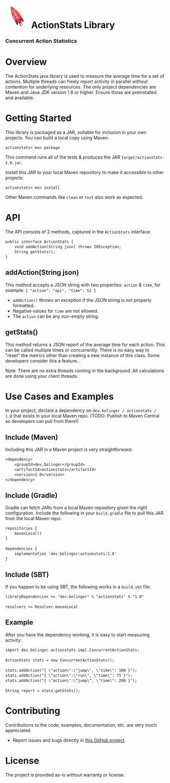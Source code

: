 # ![rocket](rocket.png) ActionStats Library

### Concurrent Action Statistics

# Overview

The ActionStats java library is used to measure the average time for a set of actions.
Multiple threads can freely report activity in parallel without contention for underlying resources.
The only project dependencies are Maven and Java JDK version 1.8 or higher.  Ensure those are preinstalled and available.

# Getting Started

This library is packaged as a JAR, suitable for inclusion in your own projects.  You can build a local copy using Maven:

```
actionstats> mvn package
```

This command runs all of the tests & produces the JAR `target/actionstats-1.0.jar`.


Install this JAR to your local Maven repository to make it accessible to other projects:
```
actionstats> mvn install
```

Other Maven commands like `clean` or `test` also work as expected.

# API

The API consists of 2 methods, captured in the `ActionStats` interface:

```
public interface ActionStats {
    void addAction(String json) throws IOException;
    String getStats();
}
```

## addAction(String json)
This method accepts a JSON string with two properties: `action` & `time`, for example: `{ "action": "api", "time": 52 }`
* `addAction()` throws an exception if the JSON string is not properly formatted.
* Negative values for `time` are not allowed.
* The `action` can be any non-empty string.

## getStats()
This method returns a JSON report of the average time for each action.  This can be called multiple times or concurrently.  There is no easy way to "reset" the metrics other than creating a new instance of this class.  Some developers consider this a feature...


Note: There are no extra threads running in the background.  All calculations are done using your client threads.

# Use Cases and Examples

In your project, declare a dependency on `dev.bolinger / actionstats / 1.0` that exists in your local Maven repo.
(TODO: Publish to Maven Central so developers can pull from there!)

## Include (Maven)

Including this JAR in a Maven project is very straightforward:
```
<dependency>
    <groupId>dev.bolinger</groupId>
    <artifactId>actionstats</artifactId>
    <version>1.0</version>
</dependency>

```

## Include (Gradle)

Gradle can fetch JARs from a local Maven repository given the right configuration.
Include the following in your `build.gradle` file to pull this JAR from the local Maven repo:

```
repositories {
    mavenLocal()
}

dependencies {
    implementation 'dev.bolinger:actionstats:1.0'
}
```

## Include (SBT)

If you happen to be using SBT, the following works in a `build.sbt` file:
```
libraryDependencies += "dev.bolinger" % "actionstats" % "1.0"

resolvers += Resolver.mavenLocal
```

## Example

After you have the dependency working, it is easy to start measuring activity:

```
import dev.bolinger.actionstats.impl.ConcurrentActionStats;

ActionStats stats = new ConcurrentActionStats();

stats.addAction("{ \"action\":\"jump\", \"time\": 100 }");
stats.addAction("{ \"action\":\"run\", \"time\": 75 }");
stats.addAction("{ \"action\":\"jump\", \"time\": 200 }");

String report = stats.getStats();
```


# Contributing

Contributions to the code, examples, documentation, etc. are very much appreciated.

* Report issues and bugs directly in [this GitHub project](https://github.com/ebolinger/actionstats/issues).


# License

The project is provided as-is without warranty or license.


